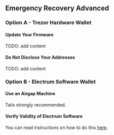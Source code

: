 ## Emergency Recovery Advanced

### Option A - Trezor Hardware Wallet

#### Update Your Firmware
TODO: add content

#### Do Not Disclose Your Addresses
TODO: add content

### Option B - Electrum Software Wallet

#### Use an Airgap Machine
Tails strongly recommended.

#### Verify Validity of Electrum Software
You can read instructions on how to do this [here](https://www.reddit.com/r/Bitcoin/comments/aa3l6n/how_to_check_if_your_electrum_wallet_is_legit/).
